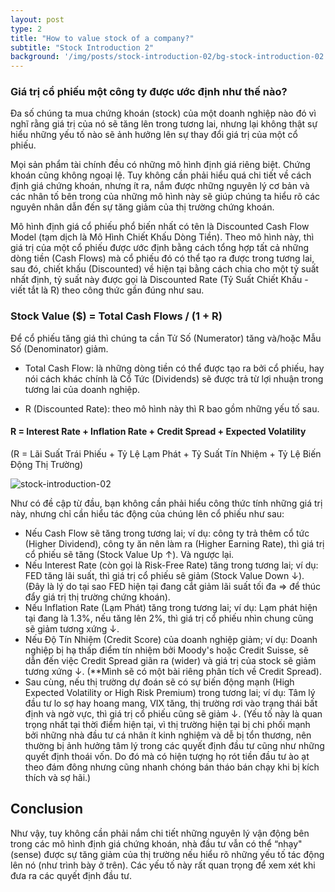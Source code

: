 ```yaml
---
layout: post
type: 2
title: "How to value stock of a company?"
subtitle: "Stock Introduction 2"
background: '/img/posts/stock-introduction-02/bg-stock-introduction-02.png'
---
```


### Giá trị cổ phiếu một công ty được ước định như thế nào?

Đa số chúng ta mua chứng khoán (stock) của một doanh nghiệp nào đó vì nghĩ rằng giá trị của nó sẽ tăng lên trong tương lai, nhưng lại không thật sự hiểu những yếu tố nào sẽ ảnh hưởng lên sự thay đổi giá trị của một cổ phiếu.

Mọi sản phẩm tài chính đều có những mô hình định giá riêng biệt. Chứng khoán cũng không ngoại lệ. Tuy không cần phải hiểu quá chi tiết về cách định giá chứng khoán, nhưng ít ra, nắm được những nguyên lý cơ bản và các nhân tố bên trong của những mô hình này sẽ giúp chúng ta hiểu rõ các nguyên nhân dẫn đến sự tăng giảm của thị trường chứng khoán.

Mô hình định giá cổ phiếu phổ biến nhất có tên là Discounted Cash Flow Model (tạm dịch là Mô Hình Chiết Khấu Dòng Tiền). Theo mô hình này, thì giá trị của một cổ phiếu được ước định bằng cách tổng hợp tất cả những dòng tiền (Cash Flows) mà cổ phiếu đó có thể tạo ra được trong tương lai, sau đó, chiết khấu (Discounted) về hiện tại bằng cách chia cho một tỷ suất nhất định, tỷ suất này được gọi là Discounted Rate (Tỷ Suất Chiết Khấu - viết tắt là R) theo công thức gần đúng như sau.

### Stock Value ($) = Total Cash Flows / (1 + R)

Để cổ phiếu tăng giá thì chúng ta cần Tử Số (Numerator) tăng và/hoặc Mẫu Số (Denominator) giảm.

- Total Cash Flow: là những dòng tiền có thể được tạo ra bởi cổ phiếu, hay nói cách khác chính là Cổ Tức (Dividends) sẽ được trả từ lợi nhuận trong tương lai của doanh nghiệp.

- R (Discounted Rate): theo mô hình này thì R bao gồm những yếu tố sau.
#### R = Interest Rate + Inflation Rate + Credit Spread + Expected Volatility
(R = Lãi Suất Trái Phiếu + Tỷ Lệ Lạm Phát + Tỷ Suất Tín Nhiệm + Tỷ Lệ Biến Động Thị Trường)

![stock-introduction-02](/img/posts/stock-introduction-02/sm-dcf.png)

Như có đề cập từ đầu, bạn không cần phải hiểu công thức tính những giá trị này, nhưng chỉ cần hiểu tác động của chúng lên cổ phiếu như sau:
- Nếu Cash Flow sẽ tăng trong tương lai; ví dụ: công ty trả thêm cổ tức (Higher Dividend), công ty ăn nên làm ra (Higher Earning Rate), thì giá trị cổ phiếu sẽ tăng (Stock Value Up ↑). Và ngược lại.
- Nếu Interest Rate (còn gọi là Risk-Free Rate) tăng trong tương lai; ví dụ: FED tăng lãi suất, thì giá trị cổ phiếu sẽ giảm (Stock Value Down ↓). (Đây là lý do tại sao FED hiện tại đang cắt giảm lãi suất tối đa => để thúc đẩy giá trị thị trường chứng khoán).
- Nếu Inflation Rate (Lạm Phát) tăng trong tương lai; ví dụ: Lạm phát hiện tại đang là 1.3%, nếu tăng lên 2%, thì giá trị cổ phiếu nhìn chung cũng sẽ giảm tương xứng ↓.
- Nếu Độ Tín Nhiệm (Credit Score) của doanh nghiệp giảm; ví dụ: Doanh nghiệp bị hạ thấp điểm tín nhiệm bởi Moody's hoặc Credit Suisse, sẽ dẫn đến việc Credit Spread giãn ra (wider) và giá trị của stock sẽ giảm tương xứng ↓. (**Mình sẽ có một bài riêng phân tích về Credit Spread).
- Sau cùng, nếu thị trường dự đoán sẽ có sự biến động mạnh (High Expected Volatility or High Risk Premium) trong tương lai; ví dụ: Tâm lý đầu tư lo sợ hay hoang mang, VIX tăng, thị trường rơi vào trạng thái bất định và ngờ vực, thì giá trị cổ phiếu cũng sẽ giảm ↓. (Yếu tố này là quan trọng nhất tại thời điểm hiện tại, vì thị trường hiện tại bị chi phối mạnh bởi những nhà đầu tư cá nhân ít kinh nghiệm và dễ bị tổn thương, nên thường bị ảnh hưởng tâm lý trong các quyết định đầu tư cũng như những quyết định thoái vốn. Do đó mà có hiện tượng họ rót tiền đầu tư ào ạt theo đám đông nhưng cũng nhanh chóng bán tháo bán chạy khi bị kích thích và sợ hãi.)

## Conclusion

Như vậy, tuy không cần phải nắm chi tiết những nguyên lý vận động bên trong các mô hình định giá chứng khoán, nhà đầu tư vẫn có thể “nhạy" (sense) được sự tăng giảm của thị trường nếu hiểu rõ những yếu tố tác động lên nó (như trình bày ở trên). Các yếu tố này rất quan trọng để xem xét khi đưa ra các quyết định đầu tư.